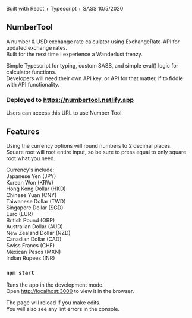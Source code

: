 Built with React + Typescript + SASS
10/5/2020

## NumberTool

A number & USD exchange rate calculator using ExchangeRate-API for updated exchange rates.  
Built for the next time I experience a Wanderlust frenzy.  

Simple Typescript for typing, custom SASS, and simple eval() logic for calculator functions.  
Developers will need their own API key, or API for that matter, if to fiddle with API functionality.  

### Deployed to https://numbertool.netlify.app

Users can access this URL to use Number Tool.  

## Features  

Using the currency options will round numbers to 2 decimal places.  
Square root will root entire input, so be sure to press equal to only square root what you need.  

Currency's include:  
Japanese Yen (JPY)  
Korean Won (KRW)  
Hong Kong Dollar (HKD)  
Chinese Yuan (CNY)  
Taiwanese Dollar (TWD)  
Singapore Dollar (SGD)  
Euro (EUR)  
British Pound (GBP)  
Australian Dollar (AUD)  
New Zealand Dollar (NZD)  
Canadian Dollar (CAD)  
Swiss Francs (CHF)  
Mexican Pesos (MXN)  
Indian Rupees (INR)  

### `npm start`

Runs the app in the development mode.<br />
Open [http://localhost:3000](http://localhost:3000) to view it in the browser.

The page will reload if you make edits.<br />
You will also see any lint errors in the console.
